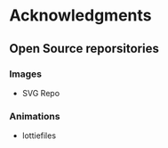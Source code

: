 # Acknowledgments


## Open Source reporsitories

### Images

- SVG Repo

### Animations

- lottiefiles